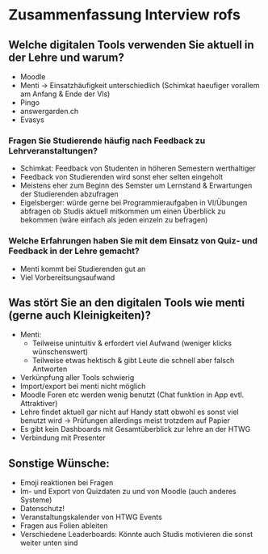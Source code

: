 # Zusammenfassung Interview rofs

## Welche digitalen Tools verwenden Sie aktuell in der Lehre und warum?
- Moodle
- Menti -> Einsatzhäufigkeit unterschiedlich (Schimkat haeufiger vorallem am Anfang & Ende der Vls) 
- Pingo
- answergarden.ch
- Evasys

### Fragen Sie Studierende häufig nach Feedback zu Lehrveranstaltungen?
- Schimkat: Feedback von Studenten in höheren Semestern werthaltiger
- Feedback von Studierenden wird sonst eher selten eingeholt
- Meistens eher zum Beginn des Semster um Lernstand & Erwartungen der Studierenden abzufragen
- Eigelsberger: würde gerne bei Programmieraufgaben in Vl/Übungen abfragen ob Studis aktuell mitkommen um einen Überblick zu bekommen (wäre einfach als jeden einzeln zu befragen)

### Welche Erfahrungen haben Sie mit dem Einsatz von Quiz- und Feedback in der Lehre gemacht?
- Menti kommt bei Studierenden gut an
- Viel Vorbereitsungsaufwand

## Was stört Sie an den digitalen Tools wie menti (gerne auch Kleinigkeiten)?
- Menti: 
  - Teilweise unintuitiv & erfordert viel Aufwand (weniger klicks wünschenswert)
  - Teilweise etwas hektisch & gibt Leute die schnell aber falsch Antworten
- Verkünpfung aller Tools schwierig 
- Import/export bei menti nicht möglich
- Moodle Foren etc werden wenig benutzt (Chat funktion in App evtl. Attraktiver)
- Lehre findet aktuell gar nicht auf Handy statt obwohl es sonst viel benutzt wird 
-> Prüfungen allerdings meist trotzdem auf Papier 
- Es gibt kein Dashboards mit Gesamtüberblick zur lehre an der HTWG
- Verbindung mit Presenter

## Sonstige Wünsche:
- Emoji reaktionen bei Fragen
- Im- und Export von Quizdaten zu und von Moodle (auch anderes Systeme)
- Datenschutz!
- Veranstaltungskalender von HTWG Events
- Fragen aus Folien ableiten  
- Verschiedene Leaderboards: Könnte auch Studis motivieren die sonst weiter unten sind
